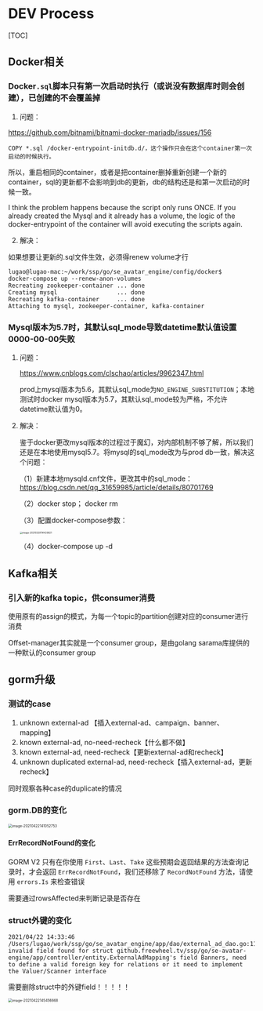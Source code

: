 # DEV Process

[TOC]

## Docker相关

### Docker`.sql`脚本只有第一次启动时执行（或说没有数据库时则会创建），已创建的不会覆盖掉

1. 问题：

https://github.com/bitnami/bitnami-docker-mariadb/issues/156

```
COPY *.sql /docker-entrypoint-initdb.d/，这个操作只会在这个container第一次启动的时候执行。
```

所以，重启相同的container，或者是把container删掉重新创建一个新的container，sql的更新都不会影响到db的更新，db的结构还是和第一次启动的时候一致。

I think the problem happens because the script only runs ONCE. If you already created the Mysql and it already has a volume, the logic of the docker-entrypoint of the container will avoid executing the scripts again.

2. 解决：

如果想要让更新的.sql文件生效，必须得renew volume才行

```shell
lugao@lugao-mac:~/work/ssp/go/se_avatar_engine/config/docker$     docker-compose up --renew-anon-volumes 
Recreating zookeeper-container ... done
Creating mysql                 ... done
Recreating kafka-container     ... done
Attaching to mysql, zookeeper-container, kafka-container
```



### Mysql版本为5.7时，其默认sql_mode导致datetime默认值设置0000-00-00失败

1. 问题：

   https://www.cnblogs.com/clschao/articles/9962347.html

   prod上mysql版本为5.6，其默认sql_mode为`NO_ENGINE_SUBSTITUTION`；本地测试时docker mysql版本为5.7，其默认sql_mode较为严格，不允许datetime默认值为0。

2. 解决：

   鉴于docker更改mysql版本的过程过于魔幻，对内部机制不够了解，所以我们还是在本地使用mysql5.7。将mysql的sql_mode改为与prod db一致，解决这个问题：

   （1）新建本地mysqld.cnf文件，更改其中的sql_mode： https://blog.csdn.net/qq_31659985/article/details/80701769

   （2）docker stop； docker rm

   （3）配置docker-compose参数：

   <img src="/Users/lugao/Library/Application Support/typora-user-images/image-20210329114429921.png" alt="image-20210329114429921" style="zoom: 33%;" />

   （4）docker-compose up -d



## Kafka相关

### 引入新的kafka topic，供consumer消费

使用原有的assign的模式，为每一个topic的partition创建对应的consumer进行消费

Offset-manager其实就是一个consumer group，是由golang sarama库提供的一种默认的consumer group





## gorm升级

### 测试的case

1. unknown external-ad 【插入external-ad、campaign、banner、mapping】
2. known external-ad, no-need-recheck【什么都不做】
3. known external-ad, need-recheck【更新external-ad和recheck】
4. unknown duplicated external-ad, need-recheck【插入external-ad，更新recheck】

同时观察各种case的duplicate的情况

### gorm.DB的变化

<img src="/Users/lugao/Library/Application Support/typora-user-images/image-20210422141052753.png" alt="image-20210422141052753" style="zoom:50%;" />

#### ErrRecordNotFound的变化

GORM V2 只有在你使用 `First`、`Last`、`Take` 这些预期会返回结果的方法查询记录时，才会返回 `ErrRecordNotFound`，我们还移除了 `RecordNotFound` 方法，请使用 `errors.Is` 来检查错误

需要通过rowsAffected来判断记录是否存在

### struct外键的变化

```
2021/04/22 14:33:46 /Users/lugao/work/ssp/go/se_avatar_engine/app/dao/external_ad_dao.go:117 invalid field found for struct github.freewheel.tv/ssp/go/se-avatar-engine/app/controller/entity.ExternalAdMapping's field Banners, need to define a valid foreign key for relations or it need to implement the Valuer/Scanner interface
```

需要删除struct中的外键field！！！！！

<img src="/Users/lugao/Library/Application Support/typora-user-images/image-20210422145456668.png" alt="image-20210422145456668" style="zoom:50%;" />

